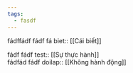 ```yaml
---
tags:
  - fasdf
---
```

fádffádf fádf fá biet:: [[Cái biết]]

fádf fádf  test:: [[Sự thực hành]]    
fádfád fádf doilap:: [[Không hành động]]